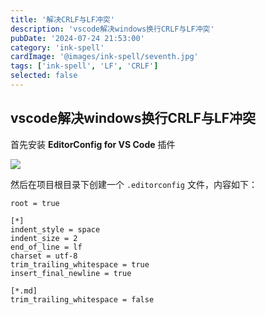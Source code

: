 ```yaml
---
title: '解决CRLF与LF冲突'
description: 'vscode解决windows换行CRLF与LF冲突'
pubDate: '2024-07-24 21:53:00'
category: 'ink-spell'
cardImage: '@images/ink-spell/seventh.jpg'
tags: ['ink-spell', 'LF', 'CRLF']
selected: false
---
```


## vscode解决windows换行CRLF与LF冲突

首先安装 **EditorConfig for VS Code** 插件

![](@images/ink-spell/seventh/image.png)

然后在项目根目录下创建一个 `.editorconfig` 文件，内容如下：

```init
root = true

[*]
indent_style = space
indent_size = 2
end_of_line = lf
charset = utf-8
trim_trailing_whitespace = true
insert_final_newline = true

[*.md]
trim_trailing_whitespace = false
```

